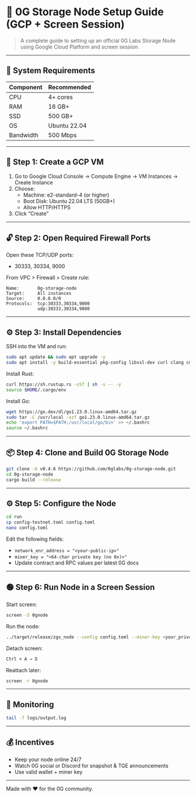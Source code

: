 
# 🚀 0G Storage Node Setup Guide (GCP + Screen Session)

> A complete guide to setting up an official 0G Labs Storage Node using Google Cloud Platform and screen session.

---

## 🧱 System Requirements

| Component     | Recommended |
|---------------|-------------|
| CPU           | 4+ cores    |
| RAM           | 16 GB+      |
| SSD           | 500 GB+     |
| OS            | Ubuntu 22.04|
| Bandwidth     | 500 Mbps    |

---

## 🔧 Step 1: Create a GCP VM

1. Go to Google Cloud Console → Compute Engine → VM Instances → Create Instance
2. Choose:
   - Machine: e2-standard-4 (or higher)
   - Boot Disk: Ubuntu 22.04 LTS (50GB+)
   - Allow HTTP/HTTPS
3. Click “Create”

---

## 🔓 Step 2: Open Required Firewall Ports

Open these TCP/UDP ports:

- 30333, 30334, 9000

From VPC > Firewall > Create rule:

```
Name:       0g-storage-node
Target:     All instances
Source:     0.0.0.0/0
Protocols:  tcp:30333,30334,9000
            udp:30333,30334,9000
```

---

## ⚙️ Step 3: Install Dependencies

SSH into the VM and run:

```bash
sudo apt update && sudo apt upgrade -y
sudo apt install -y build-essential pkg-config libssl-dev curl clang cmake screen git unzip
```

Install Rust:

```bash
curl https://sh.rustup.rs -sSf | sh -s -- -y
source $HOME/.cargo/env
```

Install Go:

```bash
wget https://go.dev/dl/go1.23.0.linux-amd64.tar.gz
sudo tar -C /usr/local -xzf go1.23.0.linux-amd64.tar.gz
echo 'export PATH=$PATH:/usr/local/go/bin' >> ~/.bashrc
source ~/.bashrc
```

---

## 📦 Step 4: Clone and Build 0G Storage Node

```bash
git clone -b v0.4.6 https://github.com/0glabs/0g-storage-node.git
cd 0g-storage-node
cargo build --release
```

---

## ⚙️ Step 5: Configure the Node

```bash
cd run
cp config-testnet.toml config.toml
nano config.toml
```

Edit the following fields:

- `network_enr_address = "<your-public-ip>"`
- `miner_key = "<64-char private key (no 0x)>"`
- Update contract and RPC values per latest 0G docs

---

## 🟢 Step 6: Run Node in a Screen Session

Start screen:

```bash
screen -S 0gnode
```

Run the node:

```bash
../target/release/zgs_node --config config.toml --miner-key <your_private_key>
```

Detach screen:

```bash
Ctrl + A → D
```

Reattach later:

```bash
screen -r 0gnode
```

---

## 🧪 Monitoring

```bash
tail -f logs/output.log
```

---

## 💰 Incentives

- Keep your node online 24/7
- Watch 0G social or Discord for snapshot & TGE announcements
- Use valid wallet + miner key

---

Made with ❤️ for the 0G community.
